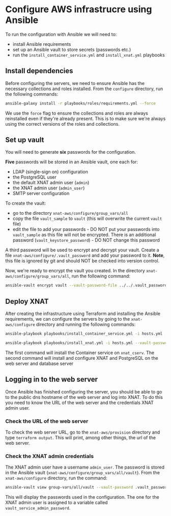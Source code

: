 # Configure AWS infrastrucre using Ansible

To run the configuration with Ansible we will need to:

- install Ansible requirements
- set up an Ansible vault to store secrets (passwords etc.)
- run the `install_container_service.yml` and `install_xnat.yml` playbooks

## Install dependencies

Before configuring the servers, we need to ensure Ansible has the necessary collections and roles installed. From the `configure` directory, run the following commands:

```bash
ansible-galaxy install -r playbooks/roles/requirements.yml --force
```

We use the `force` flag to ensure the collections and roles are always reinstalled even if they're already present. This is to make sure we're always using the correct versions of the roles and collections.

## Set up vault

You will need to generate **six** passwords for the configuration.

**Five** passwords will be stored in an Ansible vault, one each for:

- LDAP (single-sign on) configuration
- the PostgreSQL user
- the default XNAT admin user (`admin`)
- the XNAT admin user (`admin_user`)
- SMTP server configuration

To create the vault:

- go to the directory `xnat-aws/configure/group_vars/all`
- copy the file `vault_sample` to `vault` (this will overwrite the current `vault` file)
- edit the file to add your passwords - DO NOT put your passwords into `vault_sample` as this file will not be encrypted. There is an additional password (`vault_keystore_password`) - DO NOT change this password

A third password will be used to encrypt and decrypt your vault. Create a file `xnat-aws/configure/.vault_password` and add your password to it. **Note**, this file is ignored by git and should NOT be checked into version control.

Now, we're ready to encrypt the vault you created. In the directory `xnat-aws/configure/group_vars/all`, run the following command:

```bash
ansible-vault encrypt vault --vault-password-file ../../.vault_password
```

## Deploy XNAT

After creating the infrastructure using Terraform and installing the Ansible requirements, we can configure the servers by going to the `xnat-aws/configure` directory and running the following commands:

```bash
ansible-playbook playbooks/install_container_service.yml -i hosts.yml --vault-password-file=.vault_password
```

```bash
ansible-playbook playbooks/install_xnat.yml -i hosts.yml --vault-password-file=.vault_password
```

The first command will install the Container service on `xnat_cserv`. The second command will install and configure XNAT and PostgreSQL on the web server and database server

## Logging in to the web server

Once Ansible has finished configuring the server, you should be able to go to the public dns hostname of the web server and log into XNAT. To do this you need to know the URL of the web server and the credentials XNAT admin user.

### Check the URL of the web server

To check the web server URL, go to the `xnat-aws/provision` directory and type `terraform output`. This will print, among other things, the url of the web server.

### Check the XNAT admin credentials

The XNAT admin user have a username `admin_user`. The password is stored in the Ansible vault (`xnat-aws/configure/group_vars/all/vault`). From the `xnat-aws/configure` directory, run the command:

```bash
ansible-vault view group-vars/all/vault --vault-password .vault_password`
```

This will display the passwords used in the configuration. The one for the XNAT admin user is assigned to a variable called `vault_service_admin_password`.
